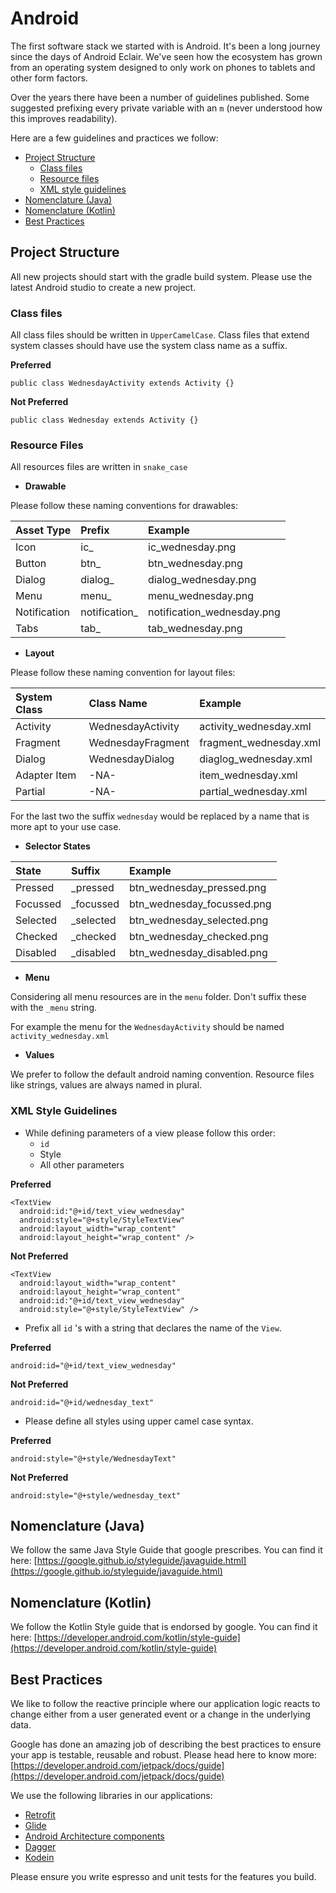 # Android

The first software stack we started with is Android. It's been a long journey since the days of Android Eclair. We've seen how the ecosystem has grown from an operating system designed to only work on phones to tablets and other form factors.

Over the years there have been a number of guidelines published. Some suggested prefixing every private variable with an `m` \(never understood how this improves readability\).

Here are a few guidelines and practices we follow:

* [Project Structure](android.md#project-structure)
  * [Class files](android.md#class-files)
  * [Resource files](android.md#resource-files)
  * [XML style guidelines](android.md#xml-style-guidelines)
* [Nomenclature \(Java\)](android.md#nomenclature-java)
* [Nomenclature \(Kotlin\)](android.md#nomenclature-kotlin)
* [Best Practices](android.md#best-practices)

## Project Structure

All new projects should start with the gradle build system. Please use the latest Android studio to create a new project.

### Class files

All class files should be written in `UpperCamelCase`. Class files that extend system classes should have use the system class name as a suffix.

**Preferred**

```text
public class WednesdayActivity extends Activity {}
```

**Not Preferred**

```text
public class Wednesday extends Activity {}
```

### Resource Files

All resources files are written in `snake_case`

* **Drawable**

Please follow these naming conventions for drawables:

| Asset Type | Prefix | Example |
| :--- | :--- | :--- |
| Icon | ic\_ | ic\_wednesday.png |
| Button | btn\_ | btn\_wednesday.png |
| Dialog | dialog\_ | dialog\_wednesday.png |
| Menu | menu\_ | menu\_wednesday.png |
| Notification | notification\_ | notification\_wednesday.png |
| Tabs | tab\_ | tab\_wednesday.png |

* **Layout**

Please follow these naming convention for layout files:

| System Class | Class Name | Example |
| :--- | :--- | :--- |
| Activity | WednesdayActivity | activity\_wednesday.xml |
| Fragment | WednesdayFragment | fragment\_wednesday.xml |
| Dialog | WednesdayDialog | diaglog\_wednesday.xml |
| Adapter Item | -NA- | item\_wednesday.xml |
| Partial | -NA- | partial\_wednesday.xml |

For the last two the suffix `wednesday` would be replaced by a name that is more apt to your use case.

* **Selector States**

| State  | Suffix | Example |
| :--- | :--- | :--- |
| Pressed | \_pressed | btn\_wednesday\_pressed.png |
| Focussed | \_focussed | btn\_wednesday\_focussed.png |
| Selected | \_selected | btn\_wednesday\_selected.png |
| Checked | \_checked | btn\_wednesday\_checked.png |
| Disabled | \_disabled | btn\_wednesday\_disabled.png |

* **Menu**

Considering all menu resources are in the `menu` folder. Don't suffix these with the `_menu` string.

For example the menu for the `WednesdayActivity` should be named `activity_wednesday.xml`

* **Values**

We prefer to follow the default android naming convention. Resource files like strings, values are always named in plural.

### XML Style Guidelines

* While defining parameters of a view please follow this order:
  * `id` 
  * Style
  * All other parameters

**Preferred**

```text
<TextView
  android:id:"@+id/text_view_wednesday"
  android:style="@+style/StyleTextView"
  android:layout_width="wrap_content"
  android:layout_height="wrap_content" />
```

**Not Preferred**

```text
<TextView
  android:layout_width="wrap_content"
  android:layout_height="wrap_content"
  android:id:"@+id/text_view_wednesday"
  android:style="@+style/StyleTextView" />
```

* Prefix all `id` 's with a string that declares the name of the `View`.

**Preferred**

```text
android:id="@+id/text_view_wednesday"
```

**Not Preferred**

```text
android:id="@+id/wednesday_text"
```

* Please define all styles using upper camel case syntax.

**Preferred**

```text
android:style="@+style/WednesdayText"
```

**Not Preferred**

```text
android:style="@+style/wednesday_text"
```

## Nomenclature \(Java\)

We follow the same Java Style Guide that google prescribes. You can find it here: [https://google.github.io/styleguide/javaguide.html](https://google.github.io/styleguide/javaguide.html)

## Nomenclature \(Kotlin\)

We follow the Kotlin Style guide that is endorsed by google. You can find it here: [https://developer.android.com/kotlin/style-guide](https://developer.android.com/kotlin/style-guide)

## Best Practices

We like to follow the reactive principle where our application logic reacts to change either from a user generated event or a change in the underlying data.

Google has done an amazing job of describing the best practices to ensure your app is testable, reusable and robust. Please head here to know more: [https://developer.android.com/jetpack/docs/guide](https://developer.android.com/jetpack/docs/guide)

We use the following libraries in our applications:

* [Retrofit](https://square.github.io/retrofit/)
* [Glide](https://github.com/bumptech/glide)
* [Android Architecture components](https://developer.android.com/topic/libraries/architecture)
* [Dagger](https://github.com/google/dagger)
* [Kodein](https://github.com/Kodein-Framework/Kodein-DI)

Please ensure you write espresso and unit tests for the features you build.

